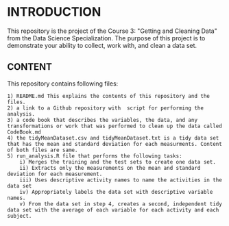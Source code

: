 # INTRODUCTION


This repository is the project of the Course 3: "Getting and Cleaning Data" from the Data Science Specialization.
The purpose of this project is to demonstrate your ability to collect, work with, and clean a data set.



## CONTENT

This repository contains following files:

    1) README.md This explains the contents of this repository and the files.
    2) a link to a Github repository with  script for performing the analysis.
    3) a code book that describes the variables, the data, and any transformations or work that was performed to clean up the data called CodeBook.md
    4) the tidyMeanDataset.csv and tidyMeanDataset.txt is a tidy data set that has the mean and standard deviation for each measurments. Content of both files are same.
    5) run_analysis.R file that performs the following tasks:
        i) Merges the training and the test sets to create one data set.
    	ii) Extracts only the measurements on the mean and standard deviation for each measurement.
    	iii) Uses descriptive activity names to name the activities in the data set
    	iv) Appropriately labels the data set with descriptive variable names.
    	v) From the data set in step 4, creates a second, independent tidy data set with the average of each variable for each activity and each subject.

    
